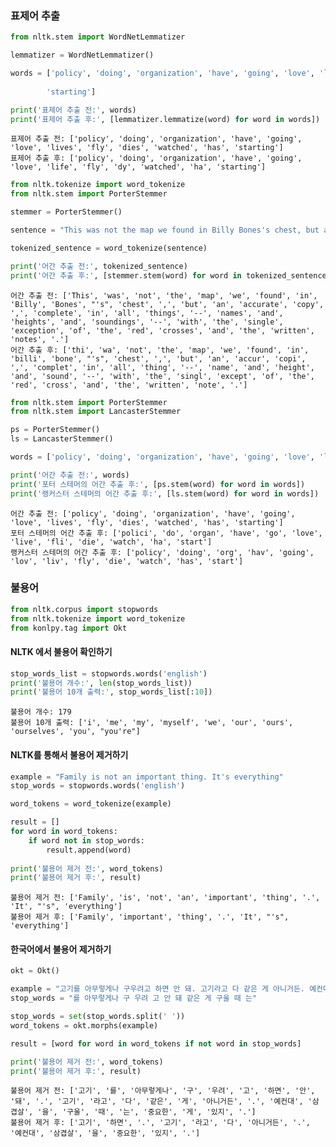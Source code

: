### 표제어 추출


```python
from nltk.stem import WordNetLemmatizer

lemmatizer = WordNetLemmatizer()

words = ['policy', 'doing', 'organization', 'have', 'going', 'love', 'lives', 'fly', 'dies', 'watched','has',
        
        'starting']

print('표제어 추출 전:', words)
print('표제어 추출 후:', [lemmatizer.lemmatize(word) for word in words])
```

    표제어 추출 전: ['policy', 'doing', 'organization', 'have', 'going', 'love', 'lives', 'fly', 'dies', 'watched', 'has', 'starting']
    표제어 추출 후: ['policy', 'doing', 'organization', 'have', 'going', 'love', 'life', 'fly', 'dy', 'watched', 'ha', 'starting']
    


```python
from nltk.tokenize import word_tokenize
from nltk.stem import PorterStemmer

stemmer = PorterStemmer()

sentence = "This was not the map we found in Billy Bones's chest, but an accurate copy, complete in all things--names and heights and soundings--with the single exception of the red crosses and the written notes."

tokenized_sentence = word_tokenize(sentence)

print('어간 추출 전:', tokenized_sentence)
print('어간 추출 후:', [stemmer.stem(word) for word in tokenized_sentence])
```

    어간 추출 전: ['This', 'was', 'not', 'the', 'map', 'we', 'found', 'in', 'Billy', 'Bones', "'s", 'chest', ',', 'but', 'an', 'accurate', 'copy', ',', 'complete', 'in', 'all', 'things', '--', 'names', 'and', 'heights', 'and', 'soundings', '--', 'with', 'the', 'single', 'exception', 'of', 'the', 'red', 'crosses', 'and', 'the', 'written', 'notes', '.']
    어간 추출 후: ['thi', 'wa', 'not', 'the', 'map', 'we', 'found', 'in', 'billi', 'bone', "'s", 'chest', ',', 'but', 'an', 'accur', 'copi', ',', 'complet', 'in', 'all', 'thing', '--', 'name', 'and', 'height', 'and', 'sound', '--', 'with', 'the', 'singl', 'except', 'of', 'the', 'red', 'cross', 'and', 'the', 'written', 'note', '.']
    


```python
from nltk.stem import PorterStemmer
from nltk.stem import LancasterStemmer

ps = PorterStemmer()
ls = LancasterStemmer()

words = ['policy', 'doing', 'organization', 'have', 'going', 'love', 'lives', 'fly', 'dies', 'watched', 'has', 'starting']

print('어간 추출 전:', words)
print('포터 스테머의 어간 추출 후:', [ps.stem(word) for word in words])
print('랭커스터 스테머의 어간 추출 후:', [ls.stem(word) for word in words])
```

    어간 추출 전: ['policy', 'doing', 'organization', 'have', 'going', 'love', 'lives', 'fly', 'dies', 'watched', 'has', 'starting']
    포터 스테머의 어간 추출 후: ['polici', 'do', 'organ', 'have', 'go', 'love', 'live', 'fli', 'die', 'watch', 'ha', 'start']
    랭커스터 스테머의 어간 추출 후: ['policy', 'doing', 'org', 'hav', 'going', 'lov', 'liv', 'fly', 'die', 'watch', 'has', 'start']
    

### 불용어


```python
from nltk.corpus import stopwords
from nltk.tokenize import word_tokenize
from konlpy.tag import Okt
```

#### NLTK 에서 불용어 확인하기


```python
stop_words_list = stopwords.words('english')
print('불용어 개수:', len(stop_words_list))
print('불용어 10개 출력:', stop_words_list[:10])
```

    불용어 개수: 179
    불용어 10개 출력: ['i', 'me', 'my', 'myself', 'we', 'our', 'ours', 'ourselves', 'you', "you're"]
    

#### NLTK를 통해서 불용어 제거하기


```python
example = "Family is not an important thing. It's everything"
stop_words = stopwords.words('english')

word_tokens = word_tokenize(example)

result = []
for word in word_tokens:
    if word not in stop_words:
        result.append(word)
        
print('불용어 제거 전:', word_tokens)
print('불용어 제거 후:', result)
```

    불용어 제거 전: ['Family', 'is', 'not', 'an', 'important', 'thing', '.', 'It', "'s", 'everything']
    불용어 제거 후: ['Family', 'important', 'thing', '.', 'It', "'s", 'everything']
    

#### 한국어에서 불용어 제거하기


```python
okt = Okt()

example = "고기를 아무렇게나 구우려고 하면 안 돼. 고기라고 다 같은 게 아니거든. 예컨대 삼겹살을 구울 때는 중요한 게 있지."
stop_words = "를 아무렇게나 구 우려 고 안 돼 같은 게 구울 때 는"

stop_words = set(stop_words.split(' '))
word_tokens = okt.morphs(example)

result = [word for word in word_tokens if not word in stop_words]

print('불용어 제거 전:', word_tokens)
print('불용어 제거 후:', result)
```

    불용어 제거 전: ['고기', '를', '아무렇게나', '구', '우려', '고', '하면', '안', '돼', '.', '고기', '라고', '다', '같은', '게', '아니거든', '.', '예컨대', '삼겹살', '을', '구울', '때', '는', '중요한', '게', '있지', '.']
    불용어 제거 후: ['고기', '하면', '.', '고기', '라고', '다', '아니거든', '.', '예컨대', '삼겹살', '을', '중요한', '있지', '.']
    
